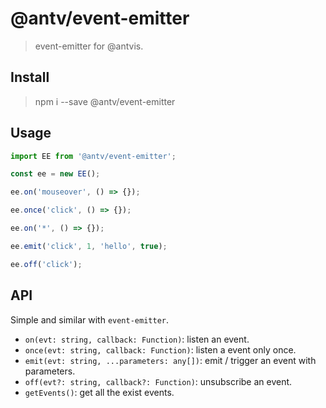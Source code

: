 # @antv/event-emitter

> event-emitter for @antvis.



## Install

> npm i --save @antv/event-emitter



## Usage

```js
import EE from '@antv/event-emitter';

const ee = new EE();

ee.on('mouseover', () => {});

ee.once('click', () => {});

ee.on('*', () => {});

ee.emit('click', 1, 'hello', true);

ee.off('click');
```



## API

Simple and similar with `event-emitter`.


 - `on(evt: string, callback: Function)`: listen an event.
 - `once(evt: string, callback: Function)`: listen a event only once.
 - `emit(evt: string, ...parameters: any[])`: emit / trigger an event with parameters.
 - `off(evt?: string, callback?: Function)`: unsubscribe an event.
 - `getEvents()`: get all the exist events.
